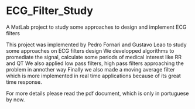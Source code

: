 # ECG_Filter_Study
A MatLab project to study some approaches to design and implement ECG filters

This project was implemented by Pedro Fornari and Gustavo Leao to study some approaches on ECG filters design
We developped algorithms to promediate the signal, calculate some periods of medical interest like RR and QT
We also applied low pass filters, high pass filters approaching the problem in annother way
Finally we also made a moving average filter which is more implemented in real time applications because of its great time response.

For more details please read the pdf document, which is only in portuguese by now.
